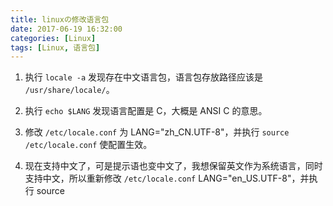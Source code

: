```yaml
---
title: linuxの修改语言包
date: 2017-06-19 16:32:00
categories: [Linux]
tags: [Linux, 语言包]
---
```


1. 执行 `locale -a` 发现存在中文语言包，语言包存放路径应该是 `/usr/share/locale/`。

2. 执行 `echo $LANG` 发现语言配置是 C，大概是 ANSI C 的意思。

3. 修改 `/etc/locale.conf` 为 LANG="zh_CN.UTF-8"，并执行 `source /etc/locale.conf` 使配置生效。

4. 现在支持中文了，可是提示语也变中文了，我想保留英文作为系统语言，同时支持中文，所以重新修改 `/etc/locale.conf` LANG="en_US.UTF-8"，并执行 source
